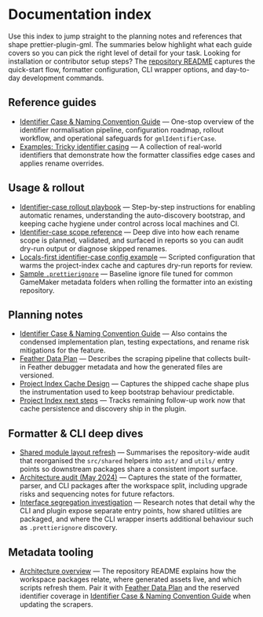 # Documentation index

Use this index to jump straight to the planning notes and references that shape
prettier-plugin-gml. The summaries below highlight what each guide covers so you
can pick the right level of detail for your task. Looking for installation or
contributor setup steps? The [repository README](../README.md) captures the
quick-start flow, formatter configuration, CLI wrapper options, and day-to-day
development commands.

## Reference guides

- [Identifier Case & Naming Convention Guide](naming-conventions.md) — One-stop
  overview of the identifier normalisation pipeline, configuration roadmap,
  rollout workflow, and operational safeguards for `gmlIdentifierCase`.
- [Examples: Tricky identifier casing](examples/naming-convention/tricky-identifiers.md)
  — A collection of real-world identifiers that demonstrate how the formatter
  classifies edge cases and applies rename overrides.

## Usage & rollout

- [Identifier-case rollout playbook](identifier-case-rollout.md) — Step-by-step
  instructions for enabling automatic renames, understanding the
  auto-discovery bootstrap, and keeping cache hygiene under control across
  local machines and CI.
- [Identifier-case scope reference](identifier-case-reference.md) — Deep dive
  into how each rename scope is planned, validated, and surfaced in reports so
  you can audit dry-run output or diagnose skipped renames.
- [Locals-first identifier-case config example](examples/identifier-case/locals-first.prettierrc.mjs)
  — Scripted configuration that warms the project-index cache and captures
  dry-run reports for review.
- [Sample `.prettierignore`](examples/example.prettierignore) — Baseline ignore
  file tuned for common GameMaker metadata folders when rolling the formatter
  into an existing repository.

## Planning notes

- [Identifier Case & Naming Convention Guide](naming-conventions.md) — Also
  contains the condensed implementation plan, testing expectations, and rename
  risk mitigations for the feature.
- [Feather Data Plan](feather-data-plan.md) — Describes the scraping pipeline that
  collects built-in Feather debugger metadata and how the generated files are
  versioned.
- [Project Index Cache Design](project-index-cache-design.md) — Captures the
  shipped cache shape plus the instrumentation used to keep bootstrap behaviour
  predictable.
- [Project Index next steps](project-index-next-steps.md) — Tracks remaining
  follow-up work now that cache persistence and discovery ship in the plugin.

## Formatter & CLI deep dives

- [Shared module layout refresh](shared-module-layout.md) — Summarises the
  repository-wide audit that reorganised the `src/shared` helpers into
  `ast/` and `utils/` entry points so downstream packages share a consistent
  import surface.
- [Architecture audit (May 2024)](architecture-audit-2024-05-15.md) — Captures
  the state of the formatter, parser, and CLI packages after the workspace
  split, including upgrade risks and sequencing notes for future refactors.
- [Interface segregation investigation](interface-segregation-investigation.md)
  — Research notes that detail why the CLI and plugin expose separate entry
  points, how shared utilities are packaged, and where the CLI wrapper inserts
  additional behaviour such as `.prettierignore` discovery.

## Metadata tooling

- [Architecture overview](../README.md#architecture-overview) — The repository
  README explains how the workspace packages relate, where generated assets live,
  and which scripts refresh them. Pair it with
  [Feather Data Plan](feather-data-plan.md) and the reserved identifier coverage
  in [Identifier Case & Naming Convention Guide](naming-conventions.md#5-reserved-identifier-dataset)
  when updating the scrapers.
